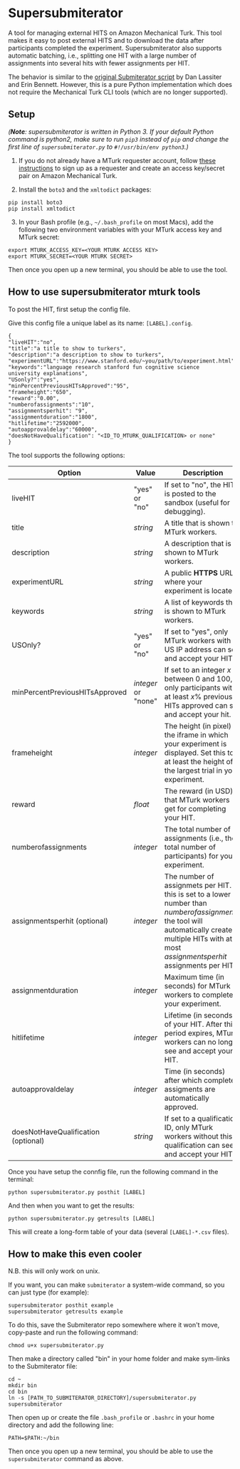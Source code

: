 # Supersubmiterator

A tool for managing external HITS on Amazon Mechanical Turk. This tool makes it easy to post external HITS and to download the data after participants completed the experiment. Supersubmiterator also supports automatic batching, i.e., splitting one HIT with a large number of assignments into several hits with fewer assignments per HIT. 

The behavior is similar to the [original Submiterator script](https://github.com/erindb/Submiterator) by Dan Lassiter and Erin Bennett. However, this is a pure Python implementation which does not require the Mechanical Turk CLI tools (which are no longer supported).

## Setup

_(**Note**: supersubmiterator is written in Python 3. If your default Python command is python2, make sure to run `pip3` instead of `pip` and change the first line of `supersubmiterator.py` to `#!/usr/bin/env python3`.)_


1. If you do not already have a MTurk requester account, follow [these instructions](https://docs.aws.amazon.com/AWSMechTurk/latest/AWSMechanicalTurkGettingStartedGuide/SetUp.html) to sign up as a requester and create an access key/secret pair on Amazon Mechanical Turk.


2. Install the `boto3` and the `xmltodict` packages:

```
pip install boto3
pip install xmltodict
```

3. In your Bash profile (e.g., `~/.bash_profile` on most Macs), add the following two 
environment variables with your MTurk access key and MTurk secret:

```
export MTURK_ACCESS_KEY=<YOUR MTURK ACCESS KEY>
export MTURK_SECRET=<YOUR MTURK SECRET>
```

Then once you open up a new terminal, you should be able to use the tool.


## How to use supersubmiterator mturk tools

To post the HIT, first setup the config file.

Give this config file a unique label as its name: `[LABEL].config`.

    {
    "liveHIT":"no",
    "title":"a title to show to turkers",
    "description":"a description to show to turkers",
    "experimentURL":"https://www.stanford.edu/~you/path/to/experiment.html",
    "keywords":"language research stanford fun cognitive science university explanations",
    "USonly?":"yes",
    "minPercentPreviousHITsApproved":"95",
    "frameheight":"650",
    "reward":"0.00",
    "numberofassignments":"10",
    "assignmentsperhit": "9",
    "assignmentduration":"1800",
    "hitlifetime":"2592000",
    "autoapprovaldelay":"60000",
    "doesNotHaveQualification": "<ID_TO_MTURK_QUALIFICATION> or none"
    }

The tool supports the following options:


| Option | Value | Description | 
| --- | --- | --- |
| liveHIT | "yes" or "no" | If set to "no", the HIT is posted to the sandbox (useful for debugging). |
| title |  _string_ |  A title that is shown to MTurk workers. |
| description | _string_ | A description that is shown to MTurk workers. |
| experimentURL | _string_ |A public **HTTPS** URL where your experiment is located. |
| keywords | _string_ | A list of keywords that is shown to MTurk workers. |
| USOnly? |  "yes" or "no" | If set to "yes", only MTurk workers with a US IP address can see and accept your HIT.|
| minPercentPreviousHITsApproved | _integer_ or "none" |If set to an integer _x_ between 0 and 100, only participants with at least _x_% previous HITs approved can see and accept your hit. |
| frameheight | _integer_ | The height (in pixel) of the iframe in which your experiment is displayed. Set this to at least the height of the largest trial in your experiment. |
|reward | _float_ | The reward (in USD) that MTurk workers get for completing your HIT. |
| numberofassignments | _integer_ | The total number of assignments (i.e., the total number of participants) for your experiment. |
| assignmentsperhit (optional) | _integer_ | The number of assignmets per HIT. If this is set to a lower number than _numberofassignments_, the tool will automatically create multiple HITs with at most _assignmentsperhit_ assignments per HIT.|
| assignmentduration | _integer_ | Maximum time (in seconds) for MTurk workers to complete your experiment. |
| hitlifetime | _integer_ | Lifetime (in seconds) of your HIT. After this period expires, MTurk workers can no longer see and accept your HIT.|
| autoapprovaldelay | _integer_ | Time (in seconds) after which completed assigments are automatically approved. |
| doesNotHaveQualification (optional) | _string_ | If set to a qualification ID, only MTurk workers without this qualification can see and accept your HIT. |
   
   
Once you have setup the connfig file, run the following command in the terminal:

    python supersubmiterator.py posthit [LABEL]

And then when you want to get the results:

    python supersubmiterator.py getresults [LABEL]

This will create a long-form table of your data (several `[LABEL]-*.csv` files).


##  How to make this even cooler

N.B. this will only work on unix.

If you want, you can make `submiterator` a system-wide command, so you can just type (for example):

    supersubmiterator posthit example
    supersubmiterator getresults example

To do this, save the Submiterator repo somewhere where it won't move, copy-paste and run the following command:

	chmod u+x supersubmiterator.py

Then make a directory called "bin" in your home folder and make sym-links to the Submiterator file:

	cd ~
	mkdir bin
	cd bin
	ln -s [PATH_TO_SUBMITERATOR_DIRECTORY]/supersubmiterator.py supersubmiterator

Then open up or create the file `.bash_profile` or `.bashrc` in your home directory and add the following line:

	PATH=$PATH:~/bin

Then once you open up a new terminal, you should be able to use the `supersubmiterator` command as above.
